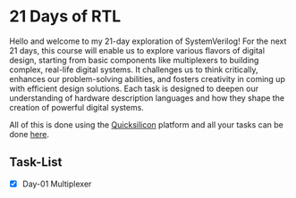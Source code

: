 # 21 Days of RTL

Hello and welcome to my 21-day exploration of SystemVerilog! For the next 21 days, this course will enable us to explore various flavors of digital design, starting from basic components like multiplexers to building complex, real-life digital systems. It challenges us to think critically, enhances our problem-solving abilities, and fosters creativity in coming up with efficient design solutions. Each task is designed to deepen our understanding of hardware description languages and how they shape the creation of powerful digital systems.

All of this is done using the [Quicksilicon](#https://quicksilicon.in/) platform and all your tasks can be done [here](#https://quicksilicon.in/course/21daysofrtl).

## Task-List

- [x] Day-01 Multiplexer 